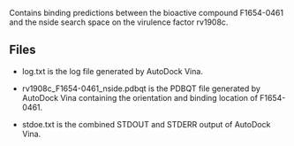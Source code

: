 Contains binding predictions between the bioactive compound F1654-0461 and the nside search space on the virulence factor rv1908c.

## Files

- log.txt is the log file generated by AutoDock Vina.

- rv1908c_F1654-0461_nside.pdbqt is the PDBQT file generated by AutoDock Vina containing the orientation and binding location of F1654-0461.

- stdoe.txt is the combined STDOUT and STDERR output of AutoDock Vina.

